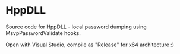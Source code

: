 # HppDLL
Source code for HppDLL - local password dumping using MsvpPasswordValidate hooks.

Open with Visual Studio, compile as "Release" for x64 architecture :)
